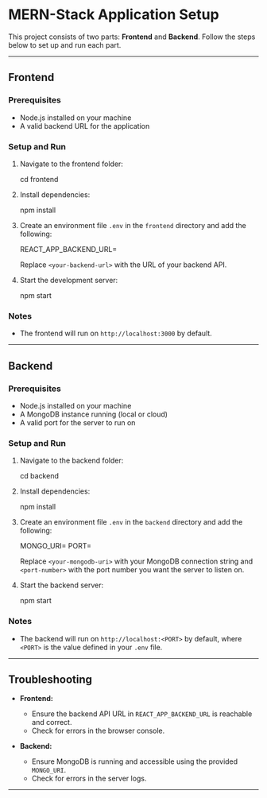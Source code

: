 # MERN-Stack Application Setup

This project consists of two parts: **Frontend** and **Backend**. Follow the steps below to set up and run each part.

---

## Frontend

### Prerequisites
- Node.js installed on your machine
- A valid backend URL for the application

### Setup and Run
1. Navigate to the frontend folder:
   
   cd frontend
   
2. Install dependencies:

   npm install
   
3. Create an environment file `.env` in the `frontend` directory and add the following:
   
   REACT_APP_BACKEND_URL=<your-backend-url>
   
   Replace `<your-backend-url>` with the URL of your backend API.

4. Start the development server:
   
   npm start
   

### Notes
- The frontend will run on `http://localhost:3000` by default.

---

## Backend

### Prerequisites
- Node.js installed on your machine
- A MongoDB instance running (local or cloud)
- A valid port for the server to run on

### Setup and Run
1. Navigate to the backend folder:
   
   cd backend
   
2. Install dependencies:
   
   npm install
   
3. Create an environment file `.env` in the `backend` directory and add the following:
   
   MONGO_URI=<your-mongodb-uri>
   PORT=<port-number>
   
   Replace `<your-mongodb-uri>` with your MongoDB connection string and `<port-number>` with the port number you want the server to listen on.

4. Start the backend server:
  
   npm start
   

### Notes
- The backend will run on `http://localhost:<PORT>` by default, where `<PORT>` is the value defined in your `.env` file.

---

## Troubleshooting

- **Frontend:**
  - Ensure the backend API URL in `REACT_APP_BACKEND_URL` is reachable and correct.
  - Check for errors in the browser console.

- **Backend:**
  - Ensure MongoDB is running and accessible using the provided `MONGO_URI`.
  - Check for errors in the server logs.

---
